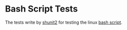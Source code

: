 # Bash Script Tests


The tests write by [shunit2] for testing the linux [bash script].



[shunit2]:https://sourceforge.net/projects/shunit2/
[bash script]:https://ryanstutorials.net/bash-scripting-tutorial
